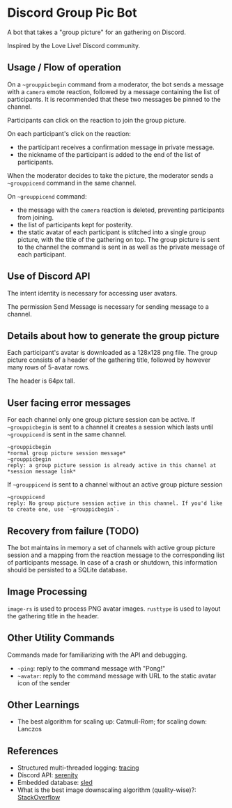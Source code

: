 # Discord Group Pic Bot

A bot that takes a "group picture" for an gathering on Discord.

Inspired by the Love Live! Discord community.

## Usage / Flow of operation

On a `~grouppicbegin` command from a moderator, the bot sends a message with a `camera` emote reaction, followed by a message containing the list of participants. It is recommended that these two messages be pinned to the channel. 

Participants can click on the reaction to join the group picture. 

On each participant's click on the reaction:
- the participant receives a confirmation message in private message. 
- the nickname of the participant is added to the end of the list of participants. 

When the moderator decides to take the picture, the moderator sends a `~grouppicend` command in the same channel.

On `~grouppicend` command:
- the message with the `camera` reaction is deleted, preventing participants from joining. 
- the list of participants kept for posterity. 
- the static avatar of each participant is stitched into a single group picture, with the title of the gathering on top. The group picture is sent to the channel the command is sent in as well as the private message of each participant.

## Use of Discord API

The intent identity is necessary for accessing user avatars.

The permission Send Message is necessary for sending message to a channel.

## Details about how to generate the group picture

Each participant's avatar is downloaded as a 128x128 png file. The group picture consists of a header of the gathering title, followed by however many rows of 5-avatar rows.

The header is 64px tall.

## User facing error messages

For each channel only one group picture session can be active. If `~grouppicbegin` is sent to a channel it creates a session which lasts until `~grouppicend` is sent in the same channel.

```
~grouppicbegin
*normal group picture session message*
~grouppicbegin
reply: a group picture session is already active in this channel at *session message link*
```

If `~grouppicend` is sent to a channel without an active group picture session

```
~grouppicend
reply: No group picture session active in this channel. If you'd like to create one, use `~grouppicbegin`.
```

## Recovery from failure (TODO)

The bot maintains in memory a set of channels with active group picture session and a mapping from the reaction message to the corresponding list of participants message. In case of a crash or shutdown, this information should be persisted to a SQLite database.

## Image Processing

`image-rs` is used to process PNG avatar images. `rusttype` is used to layout the gathering title in the header.

## Other Utility Commands

Commands made for familiarizing with the API and debugging.

- `~ping`: reply to the command message with "Pong!"
- `~avatar`: reply to the command message with URL to the static avatar icon of the sender

## Other Learnings

- The best algorithm for scaling up: Catmull-Rom; for scaling down: Lanczos 

## References

* Structured multi-threaded logging: [tracing](https://docs.rs/tracing/0.1.25/tracing/index.htm)
* Discord API: [serenity](https://docs.rs/serenity/0.10.4/serenity/index.html)
* Embedded database: [sled](https://docs.rs/sled/0.34.6/sled/index.html)
* What is the best image downscaling algorithm (quality-wise)?: [StackOverflow](https://stackoverflow.com/a/6171860)